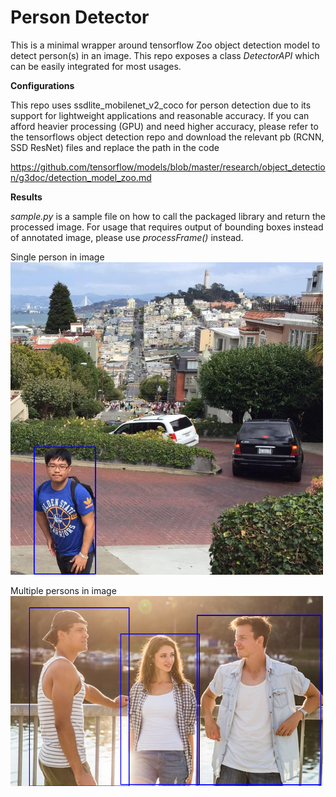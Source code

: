# Person Detector

This is a minimal wrapper around tensorflow Zoo object detection model to detect person(s) in an image. This repo exposes a class *DetectorAPI* which can be easily integrated for most usages. 

__Configurations__

This repo uses ssdlite_mobilenet_v2_coco for person detection due to its support for lightweight applications and reasonable accuracy. If you can afford heavier processing (GPU) and need higher accuracy, please refer to the tensorflows object detection repo and download the relevant pb (RCNN, SSD ResNet) files and replace the path in the code

https://github.com/tensorflow/models/blob/master/research/object_detection/g3doc/detection_model_zoo.md

__Results__

*sample.py* is a sample file on how to call the packaged library and return the processed image. For usage that requires output of bounding boxes instead of annotated image, please use *processFrame()* instead.

Single person in image
<img src="/sample_result.png?" width="500"/>

Multiple persons in image
<img src="/sample_result_mult.png?" width="500"/>
